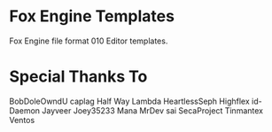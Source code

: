 # Fox Engine Templates
Fox Engine file format 010 Editor templates.

# Special Thanks To
BobDoleOwndU
caplag
Half Way Lambda
HeartlessSeph
Highflex
id-Daemon
Jayveer
Joey35233
Mana
MrDev
sai
SecaProject
Tinmantex
Ventos
